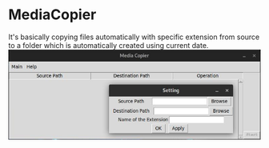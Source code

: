 # MediaCopier
It's basically copying files automatically with specific extension from source to a folder which is automatically created using current date. 
![](MediaCopier.jpg)
